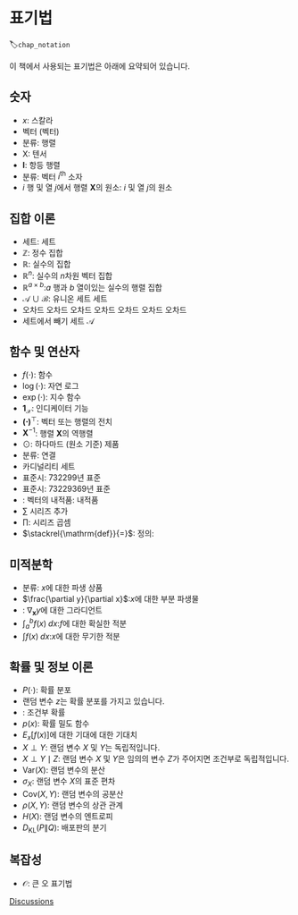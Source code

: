 # 표기법
:label:`chap_notation`

이 책에서 사용되는 표기법은 아래에 요약되어 있습니다.

## 숫자

* $x$: 스칼라
* 벡터 (벡터)
* 분류: 행렬
* $\mathsf{X}$: 텐서
* $\mathbf{I}$: 항등 행렬
* 분류: 벡터 $i^\mathrm{th}$ 소자
* $i$ 행 및 열 $j$에서 행렬 $\mathbf{X}$의 원소: $i$ 및 열 $j$의 원소

## 집합 이론

* 세트: 세트
* $\mathbb{Z}$: 정수 집합
* $\mathbb{R}$: 실수의 집합
* $\mathbb{R}^n$: 실수의 $n$차원 벡터 집합
* $\mathbb{R}^{a\times b}$:$a$ 행과 $b$ 열이있는 실수의 행렬 집합
* $\mathcal{A}\cup\mathcal{B}$: 유니온 세트 세트
* 오차드 오차드 오차드 오차드 오차드 오차드 오차드
* 세트에서 빼기 세트 $\mathcal{A}$

## 함수 및 연산자

* $f(\cdot)$: 함수
* $\log(\cdot)$: 자연 로그
* $\exp(\cdot)$: 지수 함수
* $\mathbf{1}_\mathcal{X}$: 인디케이터 기능
* $\mathbf{(\cdot)}^\top$: 벡터 또는 행렬의 전치
* $\mathbf{X}^{-1}$: 행렬 $\mathbf{X}$의 역행렬
* $\odot$: 하다마드 (원소 기준) 제품
* 분류: 연결
* 카디널리티 세트
* 표준시: 732299년 표준
* 표준시: 73229369년 표준
* : 벡터의 내적품: 내적품
* $\sum$ 시리즈 추가
* $\prod$: 시리즈 곱셈
* $\stackrel{\mathrm{def}}{=}$: 정의:

## 미적분학

* 분류: $x$에 대한 파생 상품
* $\frac{\partial y}{\partial x}$:$x$에 대한 부분 파생물
* : $\nabla_{\mathbf{x}} y$에 대한 그라디언트
* $\int_a^b f(x) \;dx$:$f$에 대한 확실한 적분
* $\int f(x) \;dx$:$x$에 대한 무기한 적분

## 확률 및 정보 이론

* $P(\cdot)$: 확률 분포
* 랜덤 변수 $z$는 확률 분포를 가지고 있습니다.
* : 조건부 확률
* $p(x)$: 확률 밀도 함수
* ${E}_{x} [f(x)]$에 대한 기대에 대한 기대치
* $X \perp Y$: 랜덤 변수 $X$ 및 $Y$는 독립적입니다.
* $X \perp Y \mid Z$: 랜덤 변수 $X$ 및 $Y$은 임의의 변수 $Z$가 주어지면 조건부로 독립적입니다.
* $\mathrm{Var}(X)$: 랜덤 변수의 분산
* $\sigma_X$: 랜덤 변수 $X$의 표준 편차
* $\mathrm{Cov}(X, Y)$: 랜덤 변수의 공분산
* $\rho(X, Y)$: 랜덤 변수의 상관 관계
* $H(X)$: 랜덤 변수의 엔트로피
* $D_{\mathrm{KL}}(P\|Q)$: 배포판의 분기

## 복잡성

* $\mathcal{O}$: 큰 오 표기법

[Discussions](https://discuss.d2l.ai/t/25)
